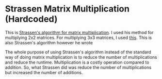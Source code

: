 # Strassen Matrix Multiplication (Hardcoded)

This is [Strassen's algorithm for matrix multiplication](https://en.wikipedia.org/wiki/Strassen_algorithm). I used his method for multiplying 2x2 matrices. For multiplying 3x3 matrices, I used [this](). This is also Strassen's algorithm however he wrote

The whole purpose of using Strassen's algorithm instead of the standard way of doing matrix multiplication is to reduce the number of multiplications and reduce the runtime. Multiplication is a costly operation compared to addition. So, what Strassen did was reduce the number of multiplications but increased the number of additions.
